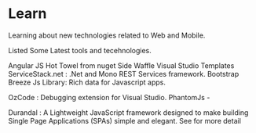 Learn
=====

Learning about new technologies related to Web and Mobile.

Listed Some Latest tools and tecehnologies.

Angular JS 
Hot Towel from nuget
Side Waffle Visual Studio Templates
ServiceStack.net : .Net and Mono REST Services framework.
Bootstrap
Breeze Js Library: Rich data for Javascript apps.

OzCode : Debugging extension for Visual Studio.
PhantomJs - 

Durandal : A Lightweight JavaScript framework designed to make building Single Page Applications (SPAs) simple and elegant.
           See for more detail
